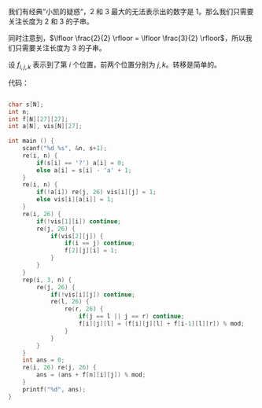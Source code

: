 我们有经典“小凯的疑惑“，$2$ 和 $3$ 最大的无法表示出的数字是 $1$。那么我们只需要关注长度为 $2$ 和 $3$ 的子串。

同时注意到，$\lfloor \frac{2}{2} \rfloor = \lfloor \frac{3}{2} \rfloor$，所以我们只需要关注长度为 $3$ 的子串。

设 $f_{i,j,k}$ 表示到了第 $i$ 个位置，前两个位置分别为 $j,k$。转移是简单的。

代码：

```cpp

char s[N];
int n;
int f[N][27][27];
int a[N], vis[N][27];
 
int main () {
    scanf("%d %s", &n, s+1);
    re(i, n) {
        if(s[i] == '?') a[i] = 0;
        else a[i] = s[i] - 'a' + 1;
    }
    re(i, n) {
        if(!a[i]) re(j, 26) vis[i][j] = 1;
        else vis[i][a[i]] = 1;
    }
    re(i, 26) {
        if(!vis[1][i]) continue;
        re(j, 26) {
            if(vis[2][j]) {
                if(i == j) continue;
                f[2][j][i] = 1;
            }
        }
    }
    rep(i, 3, n) {
        re(j, 26) {
            if(!vis[i][j]) continue;
            re(l, 26) {
                re(r, 26) {
                    if(j == l || j == r) continue;
                    f[i][j][l] = (f[i][j][l] + f[i-1][l][r]) % mod;
                }
            }
        }
    }
    int ans = 0;
    re(i, 26) re(j, 26) {
        ans = (ans + f[n][i][j]) % mod;
    }
    printf("%d", ans);
}
```
